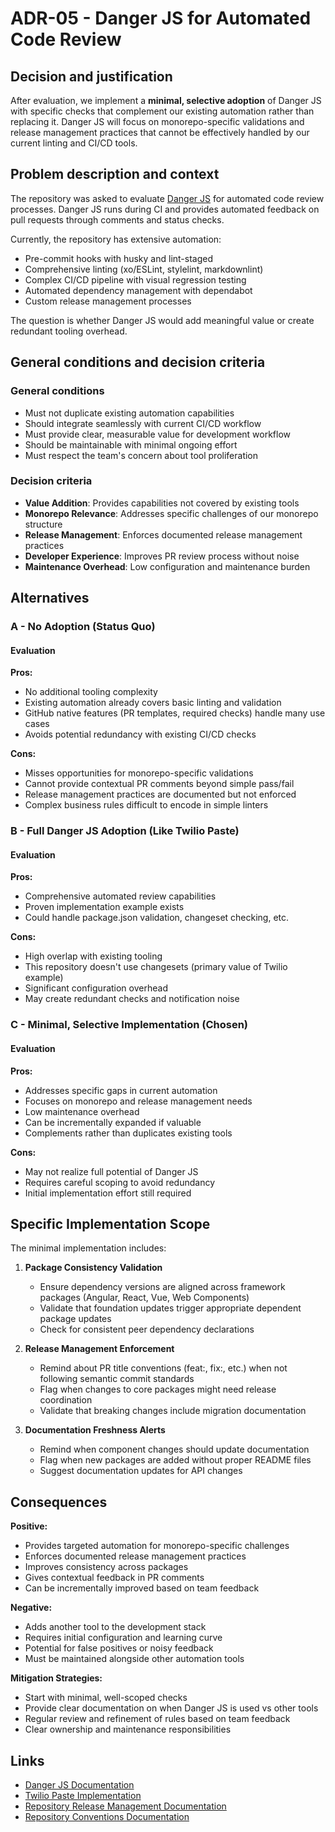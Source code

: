# ADR-05 - Danger JS for Automated Code Review

## Decision and justification

After evaluation, we implement a **minimal, selective adoption** of Danger JS with specific checks that complement our existing automation rather than replacing it. Danger JS will focus on monorepo-specific validations and release management practices that cannot be effectively handled by our current linting and CI/CD tools.

## Problem description and context

The repository was asked to evaluate [Danger JS](https://danger.systems/js/) for automated code review processes. Danger JS runs during CI and provides automated feedback on pull requests through comments and status checks.

Currently, the repository has extensive automation:
- Pre-commit hooks with husky and lint-staged
- Comprehensive linting (xo/ESLint, stylelint, markdownlint)
- Complex CI/CD pipeline with visual regression testing
- Automated dependency management with dependabot
- Custom release management processes

The question is whether Danger JS would add meaningful value or create redundant tooling overhead.

## General conditions and decision criteria

### General conditions

- Must not duplicate existing automation capabilities
- Should integrate seamlessly with current CI/CD workflow
- Must provide clear, measurable value for development workflow
- Should be maintainable with minimal ongoing effort
- Must respect the team's concern about tool proliferation

### Decision criteria

- **Value Addition**: Provides capabilities not covered by existing tools
- **Monorepo Relevance**: Addresses specific challenges of our monorepo structure
- **Release Management**: Enforces documented release management practices
- **Developer Experience**: Improves PR review process without noise
- **Maintenance Overhead**: Low configuration and maintenance burden

## Alternatives

### A - No Adoption (Status Quo)

#### Evaluation

**Pros:**
- No additional tooling complexity
- Existing automation already covers basic linting and validation
- GitHub native features (PR templates, required checks) handle many use cases
- Avoids potential redundancy with existing CI/CD checks

**Cons:**
- Misses opportunities for monorepo-specific validations
- Cannot provide contextual PR comments beyond simple pass/fail
- Release management practices are documented but not enforced
- Complex business rules difficult to encode in simple linters

### B - Full Danger JS Adoption (Like Twilio Paste)

#### Evaluation

**Pros:**
- Comprehensive automated review capabilities
- Proven implementation example exists
- Could handle package.json validation, changeset checking, etc.

**Cons:**
- High overlap with existing tooling
- This repository doesn't use changesets (primary value of Twilio example)
- Significant configuration overhead
- May create redundant checks and notification noise

### C - Minimal, Selective Implementation (Chosen)

#### Evaluation

**Pros:**
- Addresses specific gaps in current automation
- Focuses on monorepo and release management needs
- Low maintenance overhead
- Can be incrementally expanded if valuable
- Complements rather than duplicates existing tools

**Cons:**
- May not realize full potential of Danger JS
- Requires careful scoping to avoid redundancy
- Initial implementation effort still required

## Specific Implementation Scope

The minimal implementation includes:

1. **Package Consistency Validation**
   - Ensure dependency versions are aligned across framework packages (Angular, React, Vue, Web Components)
   - Validate that foundation updates trigger appropriate dependent package updates
   - Check for consistent peer dependency declarations

2. **Release Management Enforcement**
   - Remind about PR title conventions (feat:, fix:, etc.) when not following semantic commit standards
   - Flag when changes to core packages might need release coordination
   - Validate that breaking changes include migration documentation

3. **Documentation Freshness Alerts**
   - Remind when component changes should update documentation
   - Flag when new packages are added without proper README files
   - Suggest documentation updates for API changes

## Consequences

**Positive:**
- Provides targeted automation for monorepo-specific challenges
- Enforces documented release management practices
- Improves consistency across packages
- Gives contextual feedback in PR comments
- Can be incrementally improved based on team feedback

**Negative:**
- Adds another tool to the development stack
- Requires initial configuration and learning curve
- Potential for false positives or noisy feedback
- Must be maintained alongside other automation tools

**Mitigation Strategies:**
- Start with minimal, well-scoped checks
- Provide clear documentation on when Danger JS is used vs other tools
- Regular review and refinement of rules based on team feedback
- Clear ownership and maintenance responsibilities

## Links

- [Danger JS Documentation](https://danger.systems/js/)
- [Twilio Paste Implementation](https://github.com/twilio-labs/paste/tree/main/.danger)
- [Repository Release Management Documentation](../release-management.md)
- [Repository Conventions Documentation](../conventions.md)